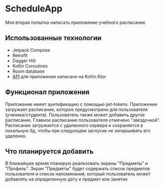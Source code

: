 # ScheduleApp
Моя вторая попытка написать приложение учебного расписания. 
## Использованные технологии
- Jetpack Compose
- Retrofit
- Dagger Hilt
- Kotlin Coroutines
- Room database
- [API](https://github.com/rbdmazur/schedule-app-api) для приложения написано на Kotlin Ktor
## Функционал приложения
Приложение имеет аунтефикацию с помощью jwt-tokens. Приложение загружает расписание, которое предусмотрено для пользователя (ученика/студента). Пользователь также может добавить другое расписание. 
Главное расписание пользователя отмечено "звездочкой". Расписание загружается с удаленного сервера и сохраняется в локальную бд, чтобы при следующем заспуске не запаршивать его удаленно. 
## Что планируется добавить
В ближайшее время планирую реализовать экраны "Предметы" и "Профиль". Экран "Предметы" будет содержать список предметов пользователя и список напоминаний, который пользователь может добавлять на определенную дату и предмет или занятие
